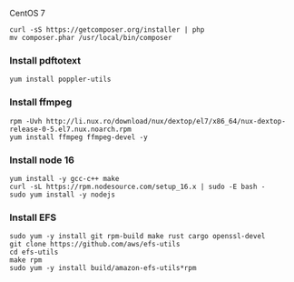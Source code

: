 CentOS 7

```
curl -sS https://getcomposer.org/installer | php
mv composer.phar /usr/local/bin/composer
```

### Install pdftotext
```
yum install poppler-utils
```

### Install ffmpeg
```
rpm -Uvh http://li.nux.ro/download/nux/dextop/el7/x86_64/nux-dextop-release-0-5.el7.nux.noarch.rpm
yum install ffmpeg ffmpeg-devel -y
```

### Install node 16
```
yum install -y gcc-c++ make 
curl -sL https://rpm.nodesource.com/setup_16.x | sudo -E bash - 
sudo yum install -y nodejs
```

### Install EFS
```
sudo yum -y install git rpm-build make rust cargo openssl-devel
git clone https://github.com/aws/efs-utils
cd efs-utils
make rpm
sudo yum -y install build/amazon-efs-utils*rpm
```
